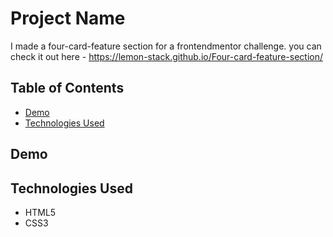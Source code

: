 # Project Name
I made a four-card-feature section for a frontendmentor challenge.
you can check it out here - https://lemon-stack.github.io/Four-card-feature-section/

## Table of Contents

- [Demo](#demo)
- [Technologies Used](#technologies-used)

## Demo

## Technologies Used

- HTML5
- CSS3
